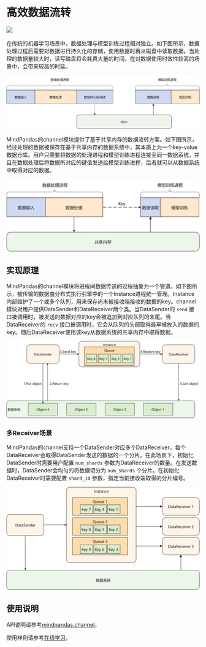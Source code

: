 # 高效数据流转

<a href="https://gitee.com/mindspore/docs/blob/master/docs/mindpandas/docs/source_zh_cn/mindpandas_channel.md" target="_blank"><img src="https://mindspore-website.obs.cn-north-4.myhuaweicloud.com/website-images/r2.0/resource/_static/logo_source.png"></a>

在传统的机器学习场景中，数据处理与模型训练过程相对独立。如下图所示，数据处理过程后需要对数据进行持久化的存储，使用数据时再从磁盘中读取数据。当处理的数据量较大时，读写磁盘将会耗费大量的时间。在对数据使用时效性较高的场景中，会带来较高的时延。

![data_io.png](images/mindpandas_io.png)

MindPandas的channel模块提供了基于共享内存的数据流转方案。如下图所示，经过处理的数据被保存在基于共享内存的数据系统中，其本质上为一个key-value数据仓库。用户只需要将数据的处理进程和模型训练进程连接至同一数据系统，并且在数据处理后将数据所对应的键值发送给模型训练进程，后者就可以从数据系统中取得对应的数据。

![channel.png](images/mindpandas_channel.png)

## 实现原理

MindPandas的channel模块将进程间数据传送的过程抽象为一个管道。如下图所示，被传输的数据由分布式执行引擎中的一个Instance进程统一管理。Instance内部维护了一个或多个队列，用来保存尚未被接收端接收的数据的key。channel模块对用户提供DataSender和DataReceiver两个类。当DataSender的 `send` 接口被调用时，被发送的数据对应的key会被追加到对应队列的末尾。当DataReceiver的 `recv` 接口被调用时，它会从队列的头部取得最早被放入的数据的key。随后DataReceiver使用该key从数据系统的共享内存中取得数据。

![channel_impl.png](images/mindpandas_channel_impl.png)

### 多Receiver场景

MindPandas的channel支持一个DataSender对应多个DataReceiver，每个DataReceiver会取得DataSender发送的数据的一个分片。在此场景下，初始化DataSender时需要用户配置 `num_shards` 参数为DataReceiver的数量。在发送数据时，DataSender会均匀的将数据切分为 `num_shards` 个分片。在初始化DataReceiver时需要配置 `shard_id` 参数，指定当前接收端取得的分片编号。

![channel_multirecv.png](images/mindpandas_channel_multirecv.png)

## 使用说明

API说明请参考[mindpandas.channel](https://www.mindspore.cn/mindpandas/docs/zh-CN/master/mindpandas.channel.html)。

使用样例请参考[在线学习](https://www.mindspore.cn/recommender/docs/zh-CN/master/online_learning.html#%E4%BD%BF%E7%94%A8%E6%A0%B7%E4%BE%8B)。